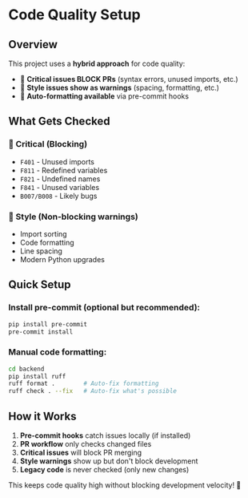 # Code Quality Setup

## Overview
This project uses a **hybrid approach** for code quality:
- 🚨 **Critical issues BLOCK PRs** (syntax errors, unused imports, etc.)
- 💅 **Style issues show as warnings** (spacing, formatting, etc.)  
- 🎨 **Auto-formatting available** via pre-commit hooks

## What Gets Checked

### 🚨 Critical (Blocking)
- `F401` - Unused imports
- `F811` - Redefined variables  
- `F821` - Undefined names
- `F841` - Unused variables
- `B007/B008` - Likely bugs

### 💅 Style (Non-blocking warnings)
- Import sorting
- Code formatting  
- Line spacing
- Modern Python upgrades

## Quick Setup

### Install pre-commit (optional but recommended):
```bash
pip install pre-commit
pre-commit install
```

### Manual code formatting:
```bash
cd backend
pip install ruff
ruff format .        # Auto-fix formatting
ruff check . --fix   # Auto-fix what's possible
```

## How it Works
1. **Pre-commit hooks** catch issues locally (if installed)
2. **PR workflow** only checks changed files
3. **Critical issues** will block PR merging
4. **Style warnings** show up but don't block development
5. **Legacy code** is never checked (only new changes)

This keeps code quality high without blocking development velocity! 🚀